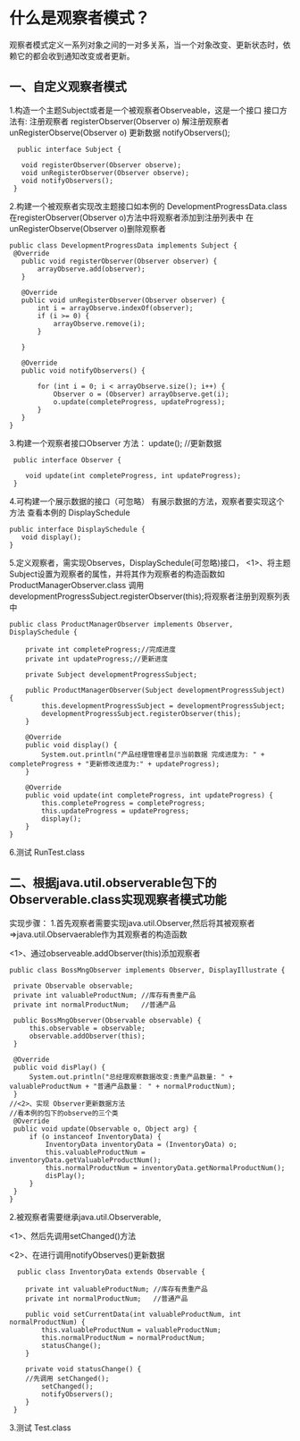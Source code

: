 # 什么是观察者模式？

观察者模式定义一系列对象之间的一对多关系，当一个对象改变、更新状态时，依赖它的都会收到通知改变或者更新。

## 一、自定义观察者模式

1.构造一个主题Subject或者是一个被观察者Observeable，这是一个接口
 接口方法有:
 注册观察者
 registerObserver(Observer o)
 解注册观察者
 unRegisterObserve(Observer o)
 更新数据
 notifyObservers();
 ```
   public interface Subject {

    void registerObserver(Observer observe);
    void unRegisterObserver(Observer observe);
    void notifyObservers();
  }
 ```
 
 2.构建一个被观察者实现改主题接口如本例的 DevelopmentProgressData.class
  在registerObserver(Observer o)方法中将观察者添加到注册列表中
  在 unRegisterObserve(Observer o)删除观察者
 ```
 public class DevelopmentProgressData implements Subject {
  @Override
    public void registerObserver(Observer observer) {
        arrayObserve.add(observer);
    }

    @Override
    public void unRegisterObserver(Observer observer) {
        int i = arrayObserve.indexOf(observer);
        if (i >= 0) {
            arrayObserve.remove(i);
        }

    }

    @Override
    public void notifyObservers() {

        for (int i = 0; i < arrayObserve.size(); i++) {
            Observer o = (Observer) arrayObserve.get(i);
            o.update(completeProgress, updateProgress);
        }
    }
 }
 ```
 
3.构建一个观察者接口Observer
 方法：
 update(); //更新数据
```
 public interface Observer {

    void update(int completeProgress, int updateProgress);
 }
```

4.可构建一个展示数据的接口（可忽略）
 有展示数据的方法，观察者要实现这个方法 查看本例的 DisplaySchedule
 ```
public interface DisplaySchedule {
    void display();
}
 ```

5.定义观察者，需实现Observes，DisplaySchedule(可忽略)接口，
<1>、将主题Subject设置为观察者的属性，并将其作为观察者的构造函数如 ProductManagerObserver.class
调用  developmentProgressSubject.registerObserver(this);将观察者注册到观察列表中
```
public class ProductManagerObserver implements Observer, DisplaySchedule {

    private int completeProgress;//完成进度
    private int updateProgress;//更新进度

    private Subject developmentProgressSubject;

    public ProductManagerObserver(Subject developmentProgressSubject) {
        this.developmentProgressSubject = developmentProgressSubject;
        developmentProgressSubject.registerObserver(this);
    }

    @Override
    public void display() {
        System.out.println("产品经理管理者显示当前数据 完成进度为: " + completeProgress + "更新修改进度为:" + updateProgress);
    }

    @Override
    public void update(int completeProgress, int updateProgress) {
        this.completeProgress = completeProgress;
        this.updateProgress = updateProgress;
        display();
    }
}

```
6.测试 RunTest.class


## 二、根据java.util.observerable包下的Observerable.class实现观察者模式功能

实现步骤：
 1.首先观察者需要实现java.util.Observer,然后将其被观察者=>java.util.Observaerable作为其观察者的构造函数
   
   <1>、通过observeable.addObserver(this)添加观察者
   ```
   public class BossMngObserver implements Observer, DisplayIllustrate {

    private Observable observable;
    private int valuableProductNum; //库存有贵重产品
    private int normalProductNum;   //普通产品

    public BossMngObserver(Observable observable) {
        this.observable = observable;
        observable.addObserver(this);
    }

    @Override
    public void disPlay() {
        System.out.println("总经理观察数据改变:贵重产品数量: " + valuableProductNum + "普通产品数量： " + normalProductNum);
    }
   //<2>、实现 Observer更新数据方法
   //看本例的包下的observe的三个类
    @Override
    public void update(Observable o, Object arg) {
        if (o instanceof InventoryData) {
            InventoryData inventoryData = (InventoryData) o;
            this.valuableProductNum = inventoryData.getValuableProductNum();
            this.normalProductNum = inventoryData.getNormalProductNum();
            disPlay();
        }
    }
  }
   ```
 
 2.被观察者需要继承java.util.Observerable,
 
   <1>、然后先调用setChanged()方法
   
   <2>、在进行调用notifyObserves()更新数据
   
```
  public class InventoryData extends Observable {

    private int valuableProductNum; //库存有贵重产品
    private int normalProductNum;   //普通产品

    public void setCurrentData(int valuableProductNum, int normalProductNum) {
        this.valuableProductNum = valuableProductNum;
        this.normalProductNum = normalProductNum;
        statusChange();
    }
    
    private void statusChange() {
    //先调用 setChanged();
        setChanged();
        notifyObservers();
    }
 }
 ```
 
  3.测试 Test.class
